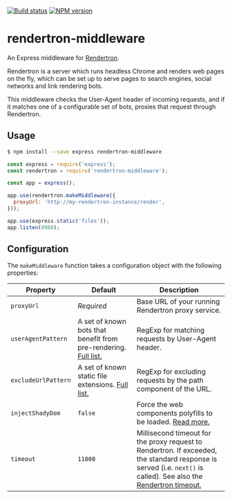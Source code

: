 [![Build status](https://img.shields.io/travis/samuelli/bot-render.svg?style=flat-square)](https://travis-ci.org/samuelli/bot-render)
[![NPM version](http://img.shields.io/npm/v/rendertron-middleware.svg)](https://www.npmjs.com/package/rendertron-middleware)

# rendertron-middleware

An Express middleware for [Rendertron](https://github.com/samuelli/bot-render).

Rendertron is a server which runs headless Chrome and renders web pages on the fly, which can be set up to serve pages to search engines, social networks and link rendering bots.

This middleware checks the User-Agent header of incoming requests, and if it matches one of a configurable set of bots, proxies that request through Rendertron.

## Usage
```sh
$ npm install --save express rendertron-middleware
```

```js
const express = require('express');
const rendertron = require('rendertron-middleware');

const app = express();

app.use(rendertron.makeMiddleware({
  proxyUrl: 'http://my-rendertron-instance/render',
}));

app.use(express.static('files'));
app.listen(8080);
```

## Configuration

The `makeMiddleware` function takes a configuration object with the following
properties:

| Property | Default | Description |
| -------- | ------- | ----------- |
| `proxyUrl` | *Required* | Base URL of your running Rendertron proxy service. |
| `userAgentPattern` | A set of known bots that benefit from pre-rendering. [Full list.](https://github.com/samuelli/bot-render/blob/master/middleware/src/middleware.ts) | RegExp for matching requests by User-Agent header. |
| `excludeUrlPattern` | A set of known static file extensions. [Full list.](https://github.com/samuelli/bot-render/blob/master/middleware/src/middleware.ts) | RegExp for excluding requests by the path component of the URL. |
| `injectShadyDom` | `false` | Force the web components polyfills to be loaded. [Read more.](https://github.com/samuelli/bot-render#web-components) |
| `timeout` | `11000` | Millisecond timeout for the proxy request to Rendertron. If exceeded, the standard response is served (i.e. `next()` is called). See also the [Rendertron timeout.](https://github.com/samuelli/bot-render#rendering-budget-timeout) |


